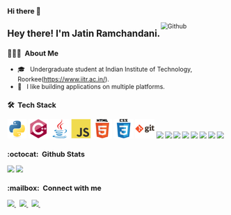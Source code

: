 ### Hi there 👋

<img width="30%" align="right" alt="Github" src="https://user-images.githubusercontent.com/48678280/88862734-4903af80-d201-11ea-968b-9c939d88a37c.gif" />

<h2> Hey there! I'm Jatin Ramchandani.</h2>

<h3> 👨🏻‍💻 &nbsp;About Me </h3> 

- 🎓 &nbsp; Undergraduate student at Indian Institute of Technology, Roorkee(https://www.iitr.ac.in/).
- 🌱 &nbsp; I like building applications on multiple platforms.

<h3> 🛠 &nbsp;Tech Stack</h3>
<p align= "left">

<!-- Python -->
<img width="45" src="https://raw.githubusercontent.com/devicons/devicon/master/icons/python/python-original.svg">
<!-- C++ -->
<img width="45" src="https://raw.githubusercontent.com/devicons/devicon/master/icons/cplusplus/cplusplus-original.svg">
<!-- Java -->
<img width="45" src="https://raw.githubusercontent.com/devicons/devicon/master/icons/java/java-original.svg">
<!-- Javascript -->
<img width="45" src="https://raw.githubusercontent.com/devicons/devicon/master/icons/javascript/javascript-original.svg">
<!-- HTML5 -->
<img width="45" src="https://raw.githubusercontent.com/devicons/devicon/master/icons/html5/html5-original-wordmark.svg">
<!-- CSS3 -->
<img width="45" src="https://raw.githubusercontent.com/devicons/devicon/master/icons/css3/css3-original-wordmark.svg">
<!-- Git -->
<img width="45" src="https://raw.githubusercontent.com/devicons/devicon/master/icons/git/git-original-wordmark.svg">
<!-- VSCode -->
<img width="45" src="https://www.vectorlogo.zone/logos/visualstudio_code/visualstudio_code-icon.svg">
  
<img width="45" src="https://www.vectorlogo.zone/logos/android/android-icon.svg">
<img width="45" src="https://www.vectorlogo.zone/logos/flutterio/flutterio-icon.svg">
<img width="45" src="https://www.vectorlogo.zone/logos/socketio/socketio-icon.svg">
<img width="45" src="https://www.vectorlogo.zone/logos/nodejs/nodejs-ar21.svg">
<img width="45" src="https://www.vectorlogo.zone/logos/mongodb/mongodb-icon.svg">
<img width="45" src="https://www.vectorlogo.zone/logos/djangoproject/djangoproject-icon.svg">
<img width="45" src="https://www.vectorlogo.zone/logos/firebase/firebase-icon.svg">

<h3>:octocat: &nbsp;Github Stats</h3>
<img height="180em" src="https://github-readme-stats.vercel.app/api?username=JatinRamchandani&include_all_commits=true&theme=gotham"/>

<img height="180em" src="https://github-readme-stats.vercel.app/api/top-langs/?username=JatinRamchandani&layout=compact&&theme=gotham" />

<h3>:mailbox: &nbsp;Connect with me</h3>

<a href="https://in.linkedin.com/in/jatin-ramchandani-09a6361a0" > <img width= "45" src="https://www.vectorlogo.zone/logos/linkedin/linkedin-tile.svg"> </a> &nbsp;
<a href="https://twitter.com/Jatin_Rcd" > <img width= "45" src="https://www.vectorlogo.zone/logos/twitter/twitter-tile.svg"> </a> &nbsp;
<a href="https://www.instagram.com/jatrcd28_/" > <img width= "45" src="https://www.vectorlogo.zone/logos/instagram/instagram-icon.svg"> </a> &nbsp;

